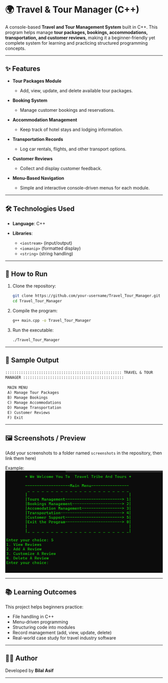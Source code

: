 # 🌍 Travel & Tour Manager (C++)

A console-based **Travel and Tour Management System** built in C++.
This program helps manage **tour packages, bookings, accommodations, transportation, and customer reviews**, making it a beginner-friendly yet complete system for learning and practicing structured programming concepts.

---

## ✨ Features

* **Tour Packages Module**

  * Add, view, update, and delete available tour packages.
* **Booking System**

  * Manage customer bookings and reservations.
* **Accommodation Management**

  * Keep track of hotel stays and lodging information.
* **Transportation Records**

  * Log car rentals, flights, and other transport options.
* **Customer Reviews**

  * Collect and display customer feedback.
* **Menu-Based Navigation**

  * Simple and interactive console-driven menus for each module.

---

## 🛠️ Technologies Used

* **Language**: C++
* **Libraries**:

  * `<iostream>` (input/output)
  * `<iomanip>` (formatted display)
  * `<string>` (string handling)

---

## 🚀 How to Run

1. Clone the repository:

   ```bash
   git clone https://github.com/your-username/Travel_Tour_Manager.git
   cd Travel_Tour_Manager
   ```

2. Compile the program:

   ```bash
   g++ main.cpp -o Travel_Tour_Manager
   ```

3. Run the executable:

   ```bash
   ./Travel_Tour_Manager
   ```

---

## 📸 Sample Output

```
:::::::::::::::::::::::::::::::::::::::::::::::::::: TRAVEL & TOUR MANAGER :::::::::::::::::::::::::::::::::::::::::::::

 MAIN MENU
 A) Manage Tour Packages
 B) Manage Bookings
 C) Manage Accommodations
 D) Manage Transportation
 E) Customer Reviews
 F) Exit
```

---

## 🖼️ Screenshots / Preview

(Add your screenshots to a folder named `screenshots` in the repository, then link them here)

Example:
![Screenshot](screenshots/dashboard.png)

---

## 📚 Learning Outcomes

This project helps beginners practice:

* File handling in C++
* Menu-driven programming
* Structuring code into modules
* Record management (add, view, update, delete)
* Real-world case study for travel industry software

---

## 👨‍💻 Author

Developed by **Bilal Asif**

---
